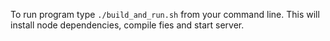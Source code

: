 To run program type `./build_and_run.sh` from your command line.
This will install node dependencies, compile fies and start server.